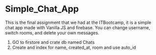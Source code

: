 # Simple_Chat_App

This is the final assignment that we had at the ITBootcamp, it is a simple chat app made with Vanilla JS and firebase.
You can change username, switch rooms, and delete your own messages.
1. GO to firstore and crate db named Chats
2. Create and index for name, created_at, room and use auto_id
